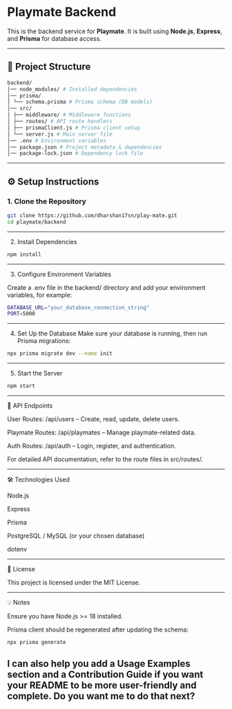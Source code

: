 # Playmate Backend

This is the backend service for **Playmate**. It is built using **Node.js**, **Express**, and **Prisma** for database access.

---

## 📂 Project Structure
```bash
backend/
│── node_modules/ # Installed dependencies
│── prisma/
│ └── schema.prisma # Prisma schema (DB models)
│── src/
│ ├── middleware/ # Middleware functions
│ ├── routes/ # API route handlers
│ ├── prismaClient.js # Prisma client setup
│ └── server.js # Main server file
│── .env # Environment variables
│── package.json # Project metadata & dependencies
│── package-lock.json # Dependency lock file

```

---

## ⚙️ Setup Instructions

### 1. Clone the Repository
```bash
git clone https://github.com/dharshan17sn/play-mate.git
cd playmate/backend
```

---


2. Install Dependencies
```bash
npm install
```
---

3. Configure Environment Variables

Create a .env file in the backend/ directory and add your environment variables, for example:
```bash
DATABASE_URL="your_database_connection_string"
PORT=5000
```

---

4. Set Up the Database
Make sure your database is running, then run Prisma migrations:
```bash
npx prisma migrate dev --name init
```
---

5. Start the Server
```bash
npm start
```

---

🚀 API Endpoints

User Routes: /api/users – Create, read, update, delete users.

Playmate Routes: /api/playmates – Manage playmate-related data.

Auth Routes: /api/auth – Login, register, and authentication.

For detailed API documentation, refer to the route files in src/routes/.

---

🛠 Technologies Used

Node.js

Express

Prisma

PostgreSQL / MySQL (or your chosen database)

dotenv

---

📜 License

This project is licensed under the MIT License.

---

💡 Notes

Ensure you have Node.js >= 18 installed.

Prisma client should be regenerated after updating the schema:
```bash
npx prisma generate
```

I can also help you add a **Usage Examples** section and a **Contribution Guide** if you want your README to be more user-friendly and complete. Do you want me to do that next?
---